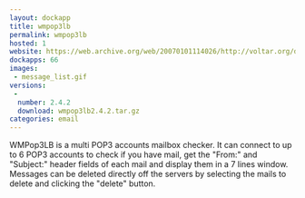 ```yaml
---
layout: dockapp
title: wmpop3lb
permalink: wmpop3lb
hosted: 1
website: https://web.archive.org/web/20070101114026/http://voltar.org/dockapps/
dockapps: 66
images:
 - message_list.gif
versions:
 -
  number: 2.4.2
  download: wmpop3lb2.4.2.tar.gz
categories: email
---
```

WMPop3LB is a multi POP3 accounts mailbox checker. It can connect to up to 6
POP3 accounts to check if you have mail, get the "From:" and "Subject:" header
fields of each mail and display them in a 7 lines window. Messages can be
deleted directly off the servers by selecting the mails to delete and clicking
the "delete" button.

